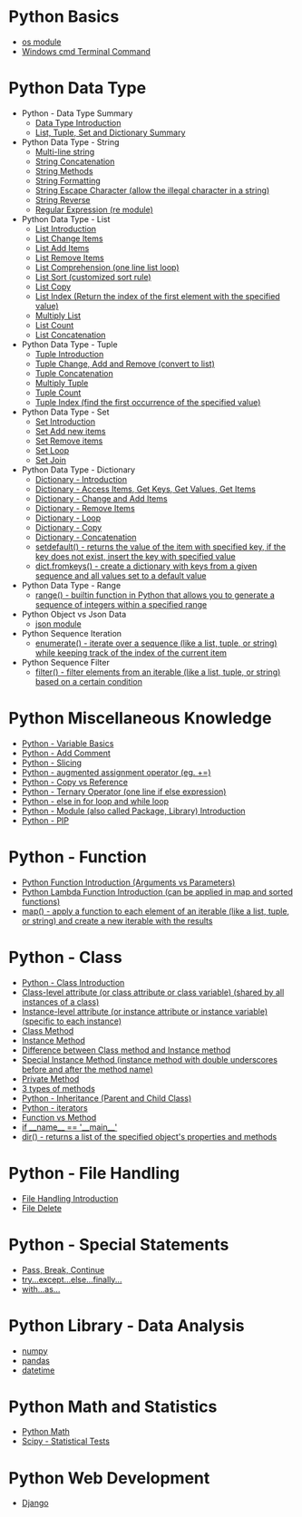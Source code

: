 # Python Basics

* [os module](https://github.com/yangshiteng/StatQuest-Study-Notes/blob/main/python/os%20module.md)
* [Windows cmd Terminal Command](https://github.com/yangshiteng/StatQuest-Study-Notes/blob/main/python/commoncommand.md)


# Python Data Type

* Python - Data Type Summary
  * [Data Type Introduction](https://github.com/yangshiteng/StatQuest-Study-Notes/blob/main/Notes/PythonCommonKnowledge.md)
  * [List, Tuple, Set and Dictionary Summary](https://github.com/yangshiteng/StatQuest-Study-Notes/blob/main/python/list%2Ctuple%2Cset%2Cdic.md)
* Python Data Type - String
  * [Multi-line string](https://github.com/yangshiteng/StatQuest-Study-Notes/blob/main/python/multi%20line%20string.md)
  * [String Concatenation](https://github.com/yangshiteng/StatQuest-Study-Notes/blob/main/python/string%20contact.md)
  * [String Methods](https://github.com/yangshiteng/StatQuest-Study-Notes/blob/main/python/string%20methods.md)
  * [String Formatting](https://github.com/yangshiteng/StatQuest-Study-Notes/blob/main/python/stringformat.md)
  * [String Escape Character (allow the illegal character in a string)](https://github.com/yangshiteng/StatQuest-Study-Notes/blob/main/python/escape%20character.md)
  * [String Reverse](https://github.com/yangshiteng/StatQuest-Study-Notes/blob/main/python/string%20reverse.md)
  * [Regular Expression (re module)](https://github.com/yangshiteng/StatQuest-Study-Notes/blob/main/python/regular%20expression.md)
* Python Data Type - List 
  * [List Introduction](https://github.com/yangshiteng/StatQuest-Study-Notes/blob/main/python/list%20introduction.md)
  * [List Change Items](https://github.com/yangshiteng/StatQuest-Study-Notes/blob/main/python/List%20Change%20Items.md)
  * [List Add Items](https://github.com/yangshiteng/StatQuest-Study-Notes/blob/main/python/listadditems.md)
  * [List Remove Items](https://github.com/yangshiteng/StatQuest-Study-Notes/blob/main/python/list%20remove.md)
  * [List Comprehension (one line list loop)](https://github.com/yangshiteng/StatQuest-Study-Notes/blob/main/python/list%20comprehension.md)
  * [List Sort (customized sort rule)](https://github.com/yangshiteng/StatQuest-Study-Notes/blob/main/python/list%20sort.md)
  * [List Copy](https://github.com/yangshiteng/StatQuest-Study-Notes/blob/main/python/list%20copy.md)
  * [List Index (Return the index of the first element with the specified value)](https://github.com/yangshiteng/StatQuest-Study-Notes/blob/main/python/list%20index.md)
   * [Multiply List](https://github.com/yangshiteng/StatQuest-Study-Notes/blob/main/python/Multiply%20List.md)
   * [List Count](https://github.com/yangshiteng/StatQuest-Study-Notes/blob/main/python/List%20count.md)
   * [List Concatenation](https://github.com/yangshiteng/StatQuest-Study-Notes/blob/main/python/list%20concatenation.md)
* Python Data Type - Tuple
  * [Tuple Introduction](https://github.com/yangshiteng/StatQuest-Study-Notes/blob/main/python/tuple%20introduction.md)
  * [Tuple Change, Add and Remove (convert to list)](https://github.com/yangshiteng/StatQuest-Study-Notes/blob/main/python/Tuple%20change.md)
  * [Tuple Concatenation](https://github.com/yangshiteng/StatQuest-Study-Notes/blob/main/python/tuple%20concate.md)
  * [Multiply Tuple](https://github.com/yangshiteng/StatQuest-Study-Notes/blob/main/python/tuple%20multiply.md)
  * [Tuple Count](https://github.com/yangshiteng/StatQuest-Study-Notes/blob/main/python/tuple%20count.md)
  * [Tuple Index (find the first occurrence of the specified value)](https://github.com/yangshiteng/StatQuest-Study-Notes/blob/main/python/tuple%20index.md)
* Python Data Type - Set 
  * [Set Introduction](https://github.com/yangshiteng/StatQuest-Study-Notes/blob/main/python/set%20introduction.md)
  * [Set Add new items](https://github.com/yangshiteng/StatQuest-Study-Notes/blob/main/python/set%20add%20new%20item.md)
  * [Set Remove items](https://github.com/yangshiteng/StatQuest-Study-Notes/blob/main/python/set%20remove%20items.md)
  * [Set Loop](https://github.com/yangshiteng/StatQuest-Study-Notes/blob/main/python/set%20loop.md)
  * [Set Join](https://github.com/yangshiteng/StatQuest-Study-Notes/blob/main/python/Set%20Join.md)
* Python Data Type - Dictionary 
  * [Dictionary - Introduction](https://github.com/yangshiteng/StatQuest-Study-Notes/blob/main/python/dictionary%20introduction.md)
  * [Dictionary - Access Items, Get Keys, Get Values, Get Items](https://github.com/yangshiteng/StatQuest-Study-Notes/blob/main/python/dictionary%20access%20items.md)
  * [Dictionary - Change and Add Items](https://github.com/yangshiteng/StatQuest-Study-Notes/blob/main/python/dictionary%20change.md)
  * [Dictionary - Remove Items](https://github.com/yangshiteng/StatQuest-Study-Notes/blob/main/python/dictionary%20remove%20item.md)
  * [Dictionary - Loop](https://github.com/yangshiteng/StatQuest-Study-Notes/blob/main/python/dictionary%20loop.md)
  * [Dictionary - Copy](https://github.com/yangshiteng/StatQuest-Study-Notes/blob/main/python/dictionary%20copy.md)
  * [Dictionary - Concatenation](https://github.com/yangshiteng/StatQuest-Study-Notes/blob/main/python/dictionary%20concatenation.md)
  * [setdefault() - returns the value of the item with specified key, if the key does not exist, insert the key with specified value](https://github.com/yangshiteng/StatQuest-Study-Notes/blob/main/python/dictionary%20setdefault.md)
  * [dict.fromkeys() - create a dictionary with keys from a given sequence and all values set to a default value](https://github.com/yangshiteng/StatQuest-Study-Notes/blob/main/python/dictionary%20fromkey.md)
* Python Data Type - Range
  * [range() - builtin function in Python that allows you to generate a sequence of integers within a specified range](https://github.com/yangshiteng/StatQuest-Study-Notes/blob/main/python/range%20function.md)
* Python Object vs Json Data
  * [json module](https://github.com/yangshiteng/StatQuest-Study-Notes/blob/main/python/json%20module.md)
* Python Sequence Iteration
  * [enumerate() - iterate over a sequence (like a list, tuple, or string) while keeping track of the index of the current item](https://github.com/yangshiteng/StatQuest-Study-Notes/blob/main/python/enumerate.md)
* Python Sequence Filter
  * [filter() - filter elements from an iterable (like a list, tuple, or string) based on a certain condition](https://github.com/yangshiteng/StatQuest-Study-Notes/blob/main/python/filter().md)

# Python Miscellaneous Knowledge

 * [Python - Variable Basics](https://github.com/yangshiteng/StatQuest-Study-Notes/blob/main/python/Variable.md)
 * [Python - Add Comment](https://github.com/yangshiteng/StatQuest-Study-Notes/blob/main/python/addcomment.md)
 * [Python - Slicing](https://github.com/yangshiteng/StatQuest-Study-Notes/blob/main/python/pythonslicing.md)
 * [Python - augmented assignment operator (eg. +=)](https://github.com/yangshiteng/StatQuest-Study-Notes/blob/main/python/augmented%20assignment%20operator.md)
 * [Python - Copy vs Reference](https://github.com/yangshiteng/StatQuest-Study-Notes/blob/main/python/python%20copy%20vs%20reference.md)
 * [Python - Ternary Operator (one line if else expression)](https://github.com/yangshiteng/StatQuest-Study-Notes/blob/main/python/ifelse%20one%20line.md)
 * [Python - else in for loop and while loop](https://github.com/yangshiteng/StatQuest-Study-Notes/blob/main/python/while%20loop.md)
 * [Python - Module (also called Package, Library) Introduction](https://github.com/yangshiteng/StatQuest-Study-Notes/blob/main/python/python%20modules.md)
 * [Python - PIP](https://github.com/yangshiteng/StatQuest-Study-Notes/blob/main/python/python%20pip.md)



# Python - Function

* [Python Function Introduction (Arguments vs Parameters)](https://github.com/yangshiteng/StatQuest-Study-Notes/blob/main/python/python%20function.md)
* [Python Lambda Function Introduction (can be applied in map and sorted functions)](https://github.com/yangshiteng/StatQuest-Study-Notes/blob/main/python/lambda%20function.md)
* [map() - apply a function to each element of an iterable (like a list, tuple, or string) and create a new iterable with the results](https://github.com/yangshiteng/StatQuest-Study-Notes/blob/main/python/map().md)

# Python - Class

* [Python - Class Introduction](https://github.com/yangshiteng/StatQuest-Study-Notes/blob/main/python/python%20class.md)
* [Class-level attribute (or class attribute or class variable) (shared by all instances of a class)](https://github.com/yangshiteng/StatQuest-Study-Notes/blob/main/python/class%20level%20attribute.md)
* [Instance-level attribute (or instance attribute or instance variable) (specific to each instance)](https://github.com/yangshiteng/StatQuest-Study-Notes/blob/main/python/instant%20attribute.md)
* [Class Method](https://github.com/yangshiteng/StatQuest-Study-Notes/blob/main/python/python%20classmethod.md)
* [Instance Method](https://github.com/yangshiteng/StatQuest-Study-Notes/blob/main/python/instance%20method.md)
* [Difference between Class method and Instance method](https://github.com/yangshiteng/StatQuest-Study-Notes/blob/main/python/difference%20between%20class%20and%20instance%20method.md)
* [Special Instance Method (instance method with double underscores before and after the method name)](https://github.com/yangshiteng/StatQuest-Study-Notes/blob/main/python/magic%20method.md)
* [Private Method](https://github.com/yangshiteng/StatQuest-Study-Notes/blob/main/python/private%20method.md)
* [3 types of methods](https://github.com/yangshiteng/StatQuest-Study-Notes/blob/main/python/two%20types%20methods.md)
* [Python - Inheritance (Parent and Child Class)](https://github.com/yangshiteng/StatQuest-Study-Notes/blob/main/python/python%20inheritance.md)
* [Python - iterators](https://github.com/yangshiteng/StatQuest-Study-Notes/blob/main/python/iterator.md)
* [Function vs Method](https://github.com/yangshiteng/StatQuest-Study-Notes/blob/main/python/function%20vs%20method.md)
* [if \_\_name__ == '\_\_main__'](https://github.com/yangshiteng/StatQuest-Study-Notes/blob/main/python/ifnamemain.md)
* [dir() - returns a list of the specified object's properties and methods](https://github.com/yangshiteng/StatQuest-Study-Notes/blob/main/python/dir%20function.md)

# Python - File Handling

* [File Handling Introduction](https://github.com/yangshiteng/StatQuest-Study-Notes/blob/main/python/open%20function.md)
* [File Delete](https://github.com/yangshiteng/StatQuest-Study-Notes/blob/main/python/file%20delete.md)

# Python - Special Statements

* [Pass, Break, Continue](https://github.com/yangshiteng/StatQuest-Study-Notes/blob/main/python/pass%20break%20continue%20statements.md)
* [try...except...else...finally...](https://github.com/yangshiteng/StatQuest-Study-Notes/blob/main/python/try%20except.md)
* [with...as...](https://github.com/yangshiteng/StatQuest-Study-Notes/blob/main/python/with%20as.md)

# Python Library - Data Analysis

* [numpy](https://github.com/yangshiteng/StatQuest-Study-Notes/blob/main/python/numpy.md)
* [pandas](https://github.com/yangshiteng/StatQuest-Study-Notes/blob/main/python/pandas.md)
* [datetime](https://github.com/yangshiteng/StatQuest-Study-Notes/blob/main/python/datetime.md)

# Python Math and Statistics

* [Python Math](https://github.com/yangshiteng/StatQuest-Study-Notes/blob/main/python/math.md)
* [Scipy - Statistical Tests]()


# Python Web Development

* [Django]()



